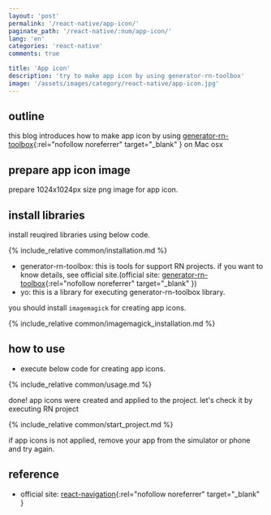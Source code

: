 ```yaml
---
layout: 'post'
permalink: '/react-native/app-icon/'
paginate_path: '/react-native/:num/app-icon/'
lang: 'en'
categories: 'react-native'
comments: true

title: 'App icon'
description: 'try to make app icon by using generator-rn-toolbox'
image: '/assets/images/category/react-native/app-icon.jpg'
---
```



## outline
this blog introduces how to make app icon by using [generator-rn-toolbox](https://github.com/bamlab/generator-rn-toolbox){:rel="nofollow noreferrer" target="_blank" } on Mac osx

## prepare app icon image
prepare 1024x1024px size png image for app icon.

## install libraries
install reuqired libraries using below code.

{% include_relative common/installation.md %}

- generator-rn-toolbox: this is tools for support RN projects. if you want to know details, see official site.(official site: [generator-rn-toolbox](https://github.com/bamlab/generator-rn-toolbox){:rel="nofollow noreferrer" target="_blank" })
- yo: this is a library for executing generator-rn-toolbox library.

you should install ```imagemagick``` for creating app icons.

{% include_relative common/imagemagick_installation.md %}

## how to use
- execute below code for creating app icons.

{% include_relative common/usage.md %}

done! app icons were created and applied to the project. let's check it by executing RN project

{% include_relative common/start_project.md %}

if app icons is not applied, remove your app from the simulator or phone and try again.

## reference
- official site: [react-navigation](https://reactnavigation.org/docs){:rel="nofollow noreferrer" target="_blank" }